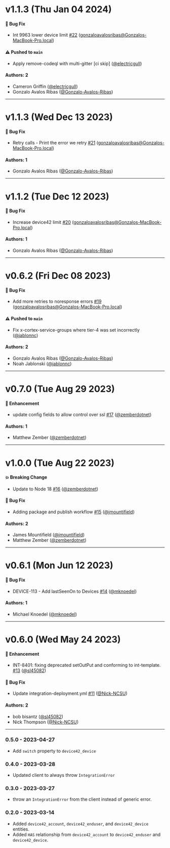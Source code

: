 # v1.1.3 (Thu Jan 04 2024)

#### 🐛 Bug Fix

- Int 9963 lower device limit [#22](https://github.com/JupiterOne/graph-device42/pull/22) (gonzaloavalosribas@Gonzalos-MacBook-Pro.local)

#### ⚠️ Pushed to `main`

- Apply remove-codeql with multi-gitter [ci skip] ([@electricgull](https://github.com/electricgull))

#### Authors: 2

- Cameron Griffin ([@electricgull](https://github.com/electricgull))
- Gonzalo Avalos Ribas ([@Gonzalo-Avalos-Ribas](https://github.com/Gonzalo-Avalos-Ribas))

---

# v1.1.3 (Wed Dec 13 2023)

#### 🐛 Bug Fix

- Retry calls - Print the error we retry [#21](https://github.com/JupiterOne/graph-device42/pull/21) (gonzaloavalosribas@Gonzalos-MacBook-Pro.local)

#### Authors: 1

- Gonzalo Avalos Ribas ([@Gonzalo-Avalos-Ribas](https://github.com/Gonzalo-Avalos-Ribas))

---

# v1.1.2 (Tue Dec 12 2023)

#### 🐛 Bug Fix

- Increase device42 limit [#20](https://github.com/JupiterOne/graph-device42/pull/20) (gonzaloavalosribas@Gonzalos-MacBook-Pro.local)

#### Authors: 1

- Gonzalo Avalos Ribas ([@Gonzalo-Avalos-Ribas](https://github.com/Gonzalo-Avalos-Ribas))

---

# v0.6.2 (Fri Dec 08 2023)

#### 🐛 Bug Fix

- Add more retries to noresponse errors [#19](https://github.com/JupiterOne/graph-device42/pull/19) (gonzaloavalosribas@Gonzalos-MacBook-Pro.local)

#### ⚠️ Pushed to `main`

- Fix x-cortex-service-groups where tier-4 was set incorrectly ([@jablonnc](https://github.com/jablonnc))

#### Authors: 2

- Gonzalo Avalos Ribas ([@Gonzalo-Avalos-Ribas](https://github.com/Gonzalo-Avalos-Ribas))
- Noah Jablonski ([@jablonnc](https://github.com/jablonnc))

---

# v0.7.0 (Tue Aug 29 2023)

#### 🚀 Enhancement

- update config fields to allow control over ssl [#17](https://github.com/JupiterOne/graph-device42/pull/17) ([@zemberdotnet](https://github.com/zemberdotnet))

#### Authors: 1

- Matthew Zember ([@zemberdotnet](https://github.com/zemberdotnet))

---

# v1.0.0 (Tue Aug 22 2023)

#### 💥 Breaking Change

- Update to Node 18 [#16](https://github.com/JupiterOne/graph-device42/pull/16) ([@zemberdotnet](https://github.com/zemberdotnet))

#### 🐛 Bug Fix

- Adding package and publish workflow [#15](https://github.com/JupiterOne/graph-device42/pull/15) ([@jmountifield](https://github.com/jmountifield))

#### Authors: 2

- James Mountifield ([@jmountifield](https://github.com/jmountifield))
- Matthew Zember ([@zemberdotnet](https://github.com/zemberdotnet))

---

# v0.6.1 (Mon Jun 12 2023)

#### 🐛 Bug Fix

- DEVICE-113 - Add lastSeenOn to Devices [#14](https://github.com/JupiterOne/graph-device42/pull/14) ([@mknoedel](https://github.com/mknoedel))

#### Authors: 1

- Michael Knoedel ([@mknoedel](https://github.com/mknoedel))

---

# v0.6.0 (Wed May 24 2023)

#### 🚀 Enhancement

- INT-8401: fixing deprecated setOutPut and conforming to int-template. [#13](https://github.com/JupiterOne/graph-device42/pull/13) ([@sl45082](https://github.com/sl45082))

#### 🐛 Bug Fix

- Update integration-deployment.yml [#11](https://github.com/JupiterOne/graph-device42/pull/11) ([@Nick-NCSU](https://github.com/Nick-NCSU))

#### Authors: 2

- bob bisantz ([@sl45082](https://github.com/sl45082))
- Nick Thompson ([@Nick-NCSU](https://github.com/Nick-NCSU))

---

### 0.5.0 - 2023-04-27

- Add `switch` property to `device42_device`

### 0.4.0 - 2023-03-28

- Updated client to always throw `IntegrationError`

### 0.3.0 - 2023-03-27

- throw an `IntegrationError` from the client instead of generic error.

### 0.2.0 - 2023-03-14

- Added `device42_account`, `device42_enduser`, and `device42_device` entities.
- Added `HAS` relationship from `device42_account` to `device42_enduser` and
  `device42_device`.
